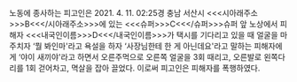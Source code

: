 노동에 종사하는 피고인은 2021. 4. 11. 02:25경 충남 서산시 <<<시아래주소>>>B<<</시아래주소>>>에 있는 <<<슈퍼>>>C<<</슈퍼>>>슈퍼 앞 노상에서 피해자 <<<내국인이름>>>D<<</내국인이름>>>가 택시를 기다리고 있을 때 얼굴을 마주치자 ‘뭘 봐인마'라고 욕설을 하자 ‘사장님한테 한 게 아닌데요'라고 말하는 피해자에게 ‘야이 새끼야'라고 하면서 오른주먹으로 오른쪽 얼굴을 3회 때리고, 오른발로 왼쪽다리를 1회 걷어차고, 멱살을 잡아 끌었다.
이로써 피고인은 피해자를 폭행하였다.
